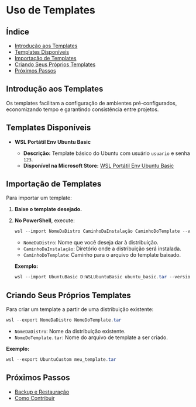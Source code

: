 # Uso de Templates

 ## Índice

 - [Introdução aos Templates](#introdução-aos-templates)
 - [Templates Disponíveis](#templates-disponíveis)
 - [Importação de Templates](#importação-de-templates)
 - [Criando Seus Próprios Templates](#criando-seus-próprios-templates)
 - [Próximos Passos](#próximos-passos)

 ## Introdução aos Templates

 Os templates facilitam a configuração de ambientes pré-configurados, economizando tempo e garantindo consistência entre projetos.

 ## Templates Disponíveis

 - **WSL Portátil Env Ubuntu Basic**
  
   - **Descrição:** Template básico do Ubuntu com usuário `usuario` e senha `123`.
   - **Disponível na Microsoft Store:** [WSL Portátil Env Ubuntu Basic](https://www.microsoft.com/store/apps/developer/SysDevTools)

 ## Importação de Templates

 Para importar um template:

 1. **Baixe o template desejado.**
 2. **No PowerShell**, execute:

    ```powershell
    wsl --import NomeDaDistro CaminhoDaInstalação CaminhoDoTemplate --version 2
    ```

    - `NomeDaDistro`: Nome que você deseja dar à distribuição.
    - `CaminhoDaInstalação`: Diretório onde a distribuição será instalada.
    - `CaminhoDoTemplate`: Caminho para o arquivo do template baixado.

    **Exemplo:**

    ```powershell
    wsl --import UbuntuBasic D:WSLUbuntuBasic ubuntu_basic.tar --version 2
    ```

 ## Criando Seus Próprios Templates

 Para criar um template a partir de uma distribuição existente:

 ```powershell
 wsl --export NomeDaDistro NomeDoTemplate.tar
 ```

 - `NomeDaDistro`: Nome da distribuição existente.
 - `NomeDoTemplate.tar`: Nome do arquivo de template a ser criado.

 **Exemplo:**

 ```powershell
 wsl --export UbuntuCustom meu_template.tar
 ```

 ## Próximos Passos

 - [Backup e Restauração](./backup-restauracao.md)
 - [Como Contribuir](./como-contribuir.md)
